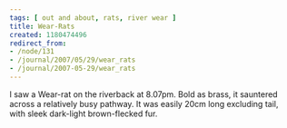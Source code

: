 ```yaml
---
tags: [ out and about, rats, river wear ]
title: Wear-Rats
created: 1180474496
redirect_from:
- /node/131
- /journal/2007/05/29/wear_rats
- /journal/2007-05-29/wear_rats
---
```

I saw a Wear-rat on the riverback at 8.07pm. Bold as brass, it sauntered across
a relatively busy pathway. It was easily 20cm long excluding tail, with sleek
dark-light brown-flecked fur.

